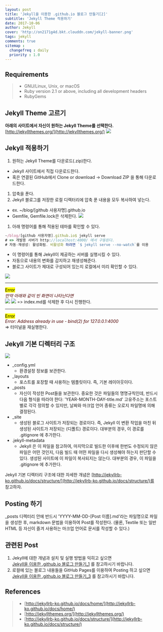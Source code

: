```yaml
---
layout: post
title: 'Jekyll을 이용한 .github.io 블로그 만들기[2]'
subtitle: 'Jekyll Theme 적용하기'
date: 2017-10-06
author: Jekyll
cover: 'http://on2171g4d.bkt.clouddn.com/jekyll-banner.png'
tags: jekyll
comments: true
sitemap :
  changefreq : daily
  priority : 1.0
---
```



## Requirements
> - GNU/Linux, Unix, or macOS
> - Ruby version 2.1 or above, including all development headers
> - RubyGems



## Jekyll Theme 고르기
**아래의 사이트에서 자신이 원하는 Jekyll Theme를 선택한다.**  
[http://jekyllthemes.org/](http://jekyllthemes.org/)
![](/images/JekyllStart2/JekyllStart2-jekyll-theme.png)


## Jekyll 적용하기
1. 원하는 Jekyll Theme를 다운로드(.zip)한다.
  * Jekyll 사이트에서 직접 다운로드한다.
  * 혹은 연결된 GitHub에서 Clone or download -> Download ZIP 을 통해 다운로드한다.
1. 압축을 푼다.
1. Jekyll 블로그를 저장한 로컬 디렉터리에 압축 푼 내용을 모두 복사하여 넣는다.
  * ex. ~/blog/[github 사용자명].github.io
  * Gemfile, Gemfile.lock은 삭제한다.
   ![](/images/JekyllStart2/JekyllStart2-directory-structure.png)
1. 아래 명령어를 통해 적용된 테마를 확인할 수 있다.
~~~javascript
~/blog/[github 사용자명].github.io$ jekyll serve
# => 개발용 서버가 http://localhost:4000/ 에서 구동된다.
# 자동-재생성: 활성화됨. 비활성화 하려면 `$ jekyll serve --no-watch`를 이용
~~~
* 이 명령어를 통해 Jekyll이 제공하는 서버를 실행시킬 수 있다.
* 자동으로 내용의 변화를 감지하고 재생성해준다.
* 블로그 사이트가 제대로 구성되어 있는지 로컬에서 미리 확인할 수 있다.  

![](/images/JekyllStart2/JekyllStart2-jekyll-H2OTheme.png)

---
<mark>Error</mark>  
<span style="color:#4d0000">*만약 아래와 같이 빈 화면이 나타난다면*</span>  
![](/images/JekyllStart2/JekyllStart2-empty-screen.png)
![](/images/JekyllStart2/JekyllStart2-directory-structure2.png)
=> index.md를 삭제한 후 다시 진행한다.

---
<mark>Error</mark>  
<span style="color:#4d0000">*Error: Address already in use - bind(2) for 127.0.0.1:4000*</span>  
=> 터미널을 재실행한다.


## Jekyll 기본 디렉터리 구조
![](/images/JekyllStart2/JekyllStart2-directory-structure3.png)
* \_config.yml  
  * 환경설정 정보를 보관한다.
* \_layouts  
  * 포스트를 포장할 때 사용하는 템플릿이다. 즉, 기본 레이아웃이다.
* \_posts
  * 자신이 작성한 Post들을 보관한다. 중요한 것은 파일들의 명명규칙인데, 반드시 다음 형식을 따라야 한다: 'YEAR-MONTH-DAY-title.md' 고유주소는 포스트 별로 각각 정의할 수 있지만, 날짜와 마크업 언어 종류는 오로지 파일명에 의해 결정된다.
* \_site
  * 생성된 블로그 사이트가 저장되는 경로이다. 즉, Jekyll 이 변환 작업을 마친 뒤 생성된 사이트가 저장되는 (디폴트) 경로이다. 대부분의 경우, 이 경로를 .gitignore 에 추가한다.
* .jekyll-metadata
  * Jekyll 은 이 파일을 참고하여, 마지막으로 빌드한 이후에 한번도 수정되지 않은 파일은 어떤 것인지, 다음 빌드 때 어떤 파일을 다시 생성해야 하는지 판단할 수 있다. 생성된 사이트에 이 파일이 복사되지는 않는다. 대부분의 경우, 이 파일을 .gitignore 에 추가한다.  

Jekyll 기본 디렉터리 구조에 대한 자세한 개념은 [http://jekyllrb-ko.github.io/docs/structure/](http://jekyllrb-ko.github.io/docs/structure/)를 참고하자.

## Posting 하기
\_posts 디렉터리 안에 반드시 'YYYY-MM-DD-[Post 이름].md'라는 파일명으로 파일을 생성한 후,
markdown 문법을 이용하여 Post를 작성한다. (물론, Textile 또는 일반 HTML 등 자신이 즐겨 사용하는 마크업 언어로 문서를 작성할 수 있다.)  


## 관련된 Post
1. Jekyll에 대한 개념과 설치 및 실행 방법을 익히고 싶으면  
    [Jekyll을 이용한 .github.io 블로그 만들기_1](https://gmlwjd9405.github.io/2017/10/06/Jekyll-github.io-blog-1.html) 를 참고하시기 바랍니다.
2. 로컬에 있는 블로그 내용들을 GitHub Pages를 이용하여 Posting 하고 싶으면  
    [Jekyll을 이용한 .github.io 블로그 만들기_3](https://gmlwjd9405.github.io/2017/10/06/Jekyll-github.io-blog-3.html) 를 참고하시기 바랍니다.


## References
> - [http://jekyllrb-ko.github.io/docs/home/](http://jekyllrb-ko.github.io/docs/home/)
> - [http://jekyllthemes.org/](http://jekyllthemes.org/)
> - [http://jekyllrb-ko.github.io/docs/structure/](http://jekyllrb-ko.github.io/docs/structure/)
